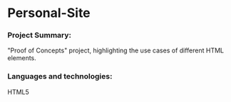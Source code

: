 # Personal-Site

### Project Summary:
"Proof of Concepts" project, highlighting the use cases of different HTML elements.
### Languages and technologies:
HTML5

